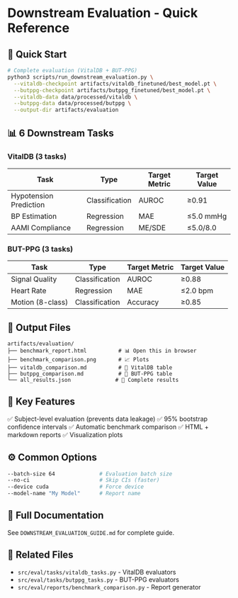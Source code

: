 # Downstream Evaluation - Quick Reference

## 🚀 Quick Start

```bash
# Complete evaluation (VitalDB + BUT-PPG)
python3 scripts/run_downstream_evaluation.py \
  --vitaldb-checkpoint artifacts/vitaldb_finetuned/best_model.pt \
  --butppg-checkpoint artifacts/butppg_finetuned/best_model.pt \
  --vitaldb-data data/processed/vitaldb \
  --butppg-data data/processed/butppg \
  --output-dir artifacts/evaluation
```

## 📊 6 Downstream Tasks

### VitalDB (3 tasks)
| Task | Type | Target Metric | Target Value |
|------|------|---------------|--------------|
| Hypotension Prediction | Classification | AUROC | ≥0.91 |
| BP Estimation | Regression | MAE | ≤5.0 mmHg |
| AAMI Compliance | Regression | ME/SDE | ≤5.0/8.0 |

### BUT-PPG (3 tasks)
| Task | Type | Target Metric | Target Value |
|------|------|---------------|--------------|
| Signal Quality | Classification | AUROC | ≥0.88 |
| Heart Rate | Regression | MAE | ≤2.0 bpm |
| Motion (8-class) | Classification | Accuracy | ≥0.85 |

## 📁 Output Files

```
artifacts/evaluation/
├── benchmark_report.html          # 📊 Open this in browser
├── benchmark_comparison.png       # 📈 Plots
├── vitaldb_comparison.md          # 📝 VitalDB table
├── butppg_comparison.md           # 📝 BUT-PPG table
└── all_results.json              # 💾 Complete results
```

## 🎯 Key Features

✅ Subject-level evaluation (prevents data leakage)
✅ 95% bootstrap confidence intervals
✅ Automatic benchmark comparison
✅ HTML + markdown reports
✅ Visualization plots

## ⚙️ Common Options

```bash
--batch-size 64              # Evaluation batch size
--no-ci                      # Skip CIs (faster)
--device cuda                # Force device
--model-name "My Model"      # Report name
```

## 📖 Full Documentation

See `DOWNSTREAM_EVALUATION_GUIDE.md` for complete guide.

## 🔗 Related Files

- `src/eval/tasks/vitaldb_tasks.py` - VitalDB evaluators
- `src/eval/tasks/butppg_tasks.py` - BUT-PPG evaluators
- `src/eval/reports/benchmark_comparison.py` - Report generator
